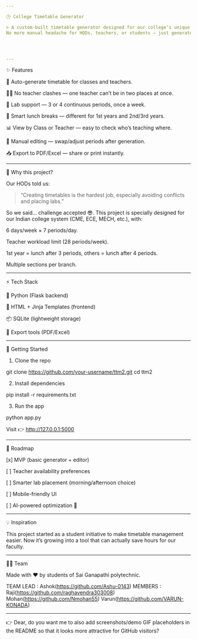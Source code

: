 ```yaml
---

🕒 College Timetable Generator

> A custom-built timetable generator designed for our college’s unique needs 🎓.
No more manual headache for HODs, teachers, or students — just generate, edit, and export! 🚀




---
```


✨ Features

📅 Auto-generate timetable for classes and teachers.

🧑‍🏫 No teacher clashes — one teacher can’t be in two places at once.

🧪 Lab support — 3 or 4 continuous periods, once a week.

🍱 Smart lunch breaks — different for 1st years and 2nd/3rd years.

📊 View by Class or Teacher — easy to check who’s teaching where.

📝 Manual editing — swap/adjust periods after generation.

📥 Export to PDF/Excel — share or print instantly.



---

🏫 Why this project?

Our HODs told us:

> “Creating timetables is the hardest job, especially avoiding conflicts and placing labs.”



So we said… challenge accepted 😎.
This project is specially designed for our Indian college system (CME, ECE, MECH, etc.), with:

6 days/week × 7 periods/day.

Teacher workload limit (28 periods/week).

1st year = lunch after 3 periods, others = lunch after 4 periods.

Multiple sections per branch.



---

⚡ Tech Stack

🐍 Python (Flask backend)

🎨 HTML + Jinja Templates (frontend)

📦 SQLite (lightweight storage)

📑 Export tools (PDF/Excel)



---

🚀 Getting Started

1. Clone the repo

git clone https://github.com/your-username/ttm2.git
cd ttm2

2. Install dependencies

pip install -r requirements.txt

3. Run the app

python app.py

Visit 👉 http://127.0.0.1:5000


---

🎯 Roadmap

[x] MVP (basic generator + editor)

[ ] Teacher availability preferences

[ ] Smarter lab placement (morning/afternoon choice)

[ ] Mobile-friendly UI

[ ] AI-powered optimization 🤖



---

💡 Inspiration

This project started as a student initiative to make timetable management easier.
Now it’s growing into a tool that can actually save hours for our faculty.


---

👨‍💻 Team

Made with ❤️ by students of Sai Ganapathi polytechnic.

 TEAM LEAD : Ashok(https://github.com/Ashu-0143)
 MEMBERS :
          Raji(https://github.com/raghavendra303008)
          Mohan(https://github.com/Nmohan55)
          Varun(https://github.com/VARUN-KONADA)


---

👉 Dear, do you want me to also add screenshots/demo GIF placeholders in the README so that it looks more attractive for GitHub visitors?

